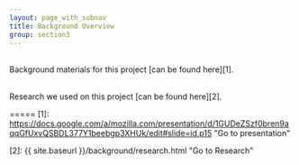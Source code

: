 ```yaml
---
layout: page_with_subnav
title: Background Overview
group: section3
---
```



<br/>
Background materials for this project [can be found here][1].

<br/>Research we used on this project [can be found here][2].



=====
[1]: https://docs.google.com/a/mozilla.com/presentation/d/1GUDeZSzf0bren9aqqGfUxvQSBDL377Y1beebgp3XHUk/edit#slide=id.p15 "Go to presentation"

[2]: {{ site.baseurl }}/background/research.html "Go to Research"